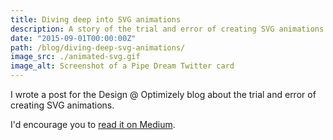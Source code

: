 ```yaml
---
title: Diving deep into SVG animations
description: A story of the trial and error of creating SVG animations.
date: "2015-09-01T00:00:00Z"
path: /blog/diving-deep-svg-animations/
image_src: ./animated-svg.gif
image_alt: Screenshot of a Pipe Dream Twitter card
---
```


I wrote a post for the Design @ Optimizely blog about the trial and error of creating SVG animations.

I'd encourage you to [read it on Medium](https://medium.com/design-optimizely/diving-deep-into-svg-animations-1e8c1b759b85).
